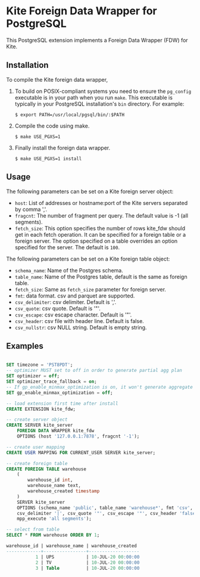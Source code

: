 Kite Foreign Data Wrapper for PostgreSQL
=========================================

This PostgreSQL extension implements a Foreign Data Wrapper (FDW) for
Kite.

Installation
------------

To compile the Kite foreign data wrapper,

1. To build on POSIX-compliant systems you need to ensure the
   `pg_config` executable is in your path when you run `make`. This
   executable is typically in your PostgreSQL installation's `bin`
   directory. For example:

    ```
    $ export PATH=/usr/local/pgsql/bin/:$PATH
    ```

2. Compile the code using make.

    ```
    $ make USE_PGXS=1
    ```

3.  Finally install the foreign data wrapper.

    ```
    $ make USE_PGXS=1 install
    ```

Usage
-----

The following parameters can be set on a Kite foreign server object:

  * `host`: List of addresses or hostname:port of the Kite servers separated by comma ','.
  * `fragcnt`: The number of fragment per query. The default value is -1 (all segments).
  * `fetch_size`: This option specifies the number of rows kite_fdw should
    get in each fetch operation. It can be specified for a foreign table or
    a foreign server. The option specified on a table overrides an option
    specified for the server. The default is `100`.

The following parameters can be set on a Kite foreign table object:

  * `schema_name`: Name of the Postgres schema.
  * `table_name`: Name of the Postgres table, default is the same as
    foreign table.
  * `fetch_size`: Same as `fetch_size` parameter for foreign server.
  * `fmt`: data format. csv and parquet are supported.
  * `csv_delimiter`: csv delimiter. Default is ','.
  * `csv_quote`: csv quote. Default is '"'.
  * `csv_escape`: csv escape character. Default is '"'.
  * `csv_header`: csv file with header line. Default is false.
  * `csv_nullstr`: csv NULL string. Default is empty string.

Examples
--------

```sql

SET timezone = 'PST8PDT';
-- optimizer MUST set to off in order to generate partial agg plan
SET optimizer = off;
SET optimizer_trace_fallback = on;
-- If gp_enable_minmax_optimization is on, it won't generate aggregate functions pushdown plan.
SET gp_enable_minmax_optimization = off;

-- load extension first time after install
CREATE EXTENSION kite_fdw;

-- create server object
CREATE SERVER kite_server
	FOREIGN DATA WRAPPER kite_fdw
	OPTIONS (host '127.0.0.1:7878', fragcnt '-1');

-- create user mapping
CREATE USER MAPPING FOR CURRENT_USER SERVER kite_server;

-- create foreign table
CREATE FOREIGN TABLE warehouse
	(
		warehouse_id int,
		warehouse_name text,
		warehouse_created timestamp
	)
	SERVER kite_server
	OPTIONS (schema_name 'public', table_name 'warehouse*', fmt 'csv', 
	csv_delimiter '|', csv_quote '"', csv_escape '"', csv_header 'false', csv_nullstr '',
	mpp_execute 'all segments');

-- select from table
SELECT * FROM warehouse ORDER BY 1;

warehouse_id | warehouse_name | warehouse_created
-------------+----------------+-------------------
           1 | UPS            | 10-JUL-20 00:00:00
           2 | TV             | 10-JUL-20 00:00:00
           3 | Table          | 10-JUL-20 00:00:00

